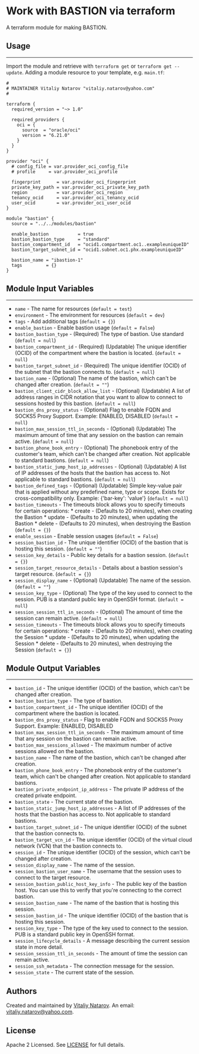 # Work with BASTION via terraform

A terraform module for making BASTION.


## Usage
----------------------
Import the module and retrieve with ```terraform get``` or ```terraform get --update```. Adding a module resource to your template, e.g. `main.tf`:

```
#
# MAINTAINER Vitaliy Natarov "vitaliy.natarov@yahoo.com"
#

terraform {
  required_version = "~> 1.0"

  required_providers {
    oci = {
      source  = "oracle/oci"
      version = "6.21.0"
    }
  }
}

provider "oci" {
  # config_file = var.provider_oci_config_file
  # profile     = var.provider_oci_profile

  fingerprint      = var.provider_oci_fingerprint
  private_key_path = var.provider_oci_private_key_path
  region           = var.provider_oci_region
  tenancy_ocid     = var.provider_oci_tenancy_ocid
  user_ocid        = var.provider_oci_user_ocid
}

module "bastion" {
  source = "../../modules/bastion"

  enable_bastion           = true
  bastion_bastion_type     = "standard"
  bastion_compartment_id   = "ocid1.compartment.oc1..exampleuniqueID"
  bastion_target_subnet_id = "ocid1.subnet.oc1.phx.exampleuniqueID"

  bastion_name = "ibastion-1"
  tags         = {}
}

```

## Module Input Variables
----------------------
- `name` - The name for resources (`default = test`)
- `environment` - The environment for resources (`default = dev`)
- `tags` - Add additional tags (`default = {}`)
- `enable_bastion` - Enable bastion usage (`default = False`)
- `bastion_bastion_type` - (Required) The type of bastion. Use standard (`default = null`)
- `bastion_compartment_id` - (Required) (Updatable) The unique identifier (OCID) of the compartment where the bastion is located. (`default = null`)
- `bastion_target_subnet_id` - (Required) The unique identifier (OCID) of the subnet that the bastion connects to. (`default = null`)
- `bastion_name` - (Optional) The name of the bastion, which can't be changed after creation. (`default = ""`)
- `bastion_client_cidr_block_allow_list` - (Optional) (Updatable) A list of address ranges in CIDR notation that you want to allow to connect to sessions hosted by this bastion. (`default = null`)
- `bastion_dns_proxy_status` - (Optional) Flag to enable FQDN and SOCKS5 Proxy Support. Example: ENABLED, DISABLED (`default = null`)
- `bastion_max_session_ttl_in_seconds` - (Optional) (Updatable) The maximum amount of time that any session on the bastion can remain active. (`default = null`)
- `bastion_phone_book_entry` - (Optional) The phonebook entry of the customer's team, which can't be changed after creation. Not applicable to standard bastions. (`default = null`)
- `bastion_static_jump_host_ip_addresses` - (Optional) (Updatable) A list of IP addresses of the hosts that the bastion has access to. Not applicable to standard bastions. (`default = null`)
- `bastion_defined_tags` - (Optional) (Updatable) Simple key-value pair that is applied without any predefined name, type or scope. Exists for cross-compatibility only. Example: {'bar-key': 'value'} (`default = null`)
- `bastion_timeouts` - The timeouts block allows you to specify timeouts for certain operations: * create - (Defaults to 20 minutes), when creating the Bastion * update - (Defaults to 20 minutes), when updating the Bastion * delete - (Defaults to 20 minutes), when destroying the Bastion (`default = {}`)
- `enable_session` - Enable session usages (`default = False`)
- `session_bastion_id` - The unique identifier (OCID) of the bastion that is hosting this session. (`default = ""`)
- `session_key_details` - Public key details for a bastion session. (`default = {}`)
- `session_target_resource_details` - Details about a bastion session's target resource. (`default = {}`)
- `session_display_name` - (Optional) (Updatable) The name of the session. (`default = ""`)
- `session_key_type` - (Optional) The type of the key used to connect to the session. PUB is a standard public key in OpenSSH format. (`default = null`)
- `session_session_ttl_in_seconds` - (Optional) The amount of time the session can remain active. (`default = null`)
- `session_timeouts` - The timeouts block allows you to specify timeouts for certain operations: * create - (Defaults to 20 minutes), when creating the Session * update - (Defaults to 20 minutes), when updating the Session * delete - (Defaults to 20 minutes), when destroying the Session (`default = {}`)

## Module Output Variables
----------------------
- `bastion_id` - The unique identifier (OCID) of the bastion, which can't be changed after creation.
- `bastion_bastion_type` - The type of bastion.
- `bastion_compartment_id` - The unique identifier (OCID) of the compartment where the bastion is located.
- `bastion_dns_proxy_status` - Flag to enable FQDN and SOCKS5 Proxy Support. Example: ENABLED, DISABLED
- `bastion_max_session_ttl_in_seconds` - The maximum amount of time that any session on the bastion can remain active.
- `bastion_max_sessions_allowed` - The maximum number of active sessions allowed on the bastion.
- `bastion_name` - The name of the bastion, which can't be changed after creation.
- `bastion_phone_book_entry` - The phonebook entry of the customer's team, which can't be changed after creation. Not applicable to standard bastions.
- `bastion_private_endpoint_ip_address` - The private IP address of the created private endpoint.
- `bastion_state` - The current state of the bastion.
- `bastion_static_jump_host_ip_addresses` - A list of IP addresses of the hosts that the bastion has access to. Not applicable to standard bastions.
- `bastion_target_subnet_id` - The unique identifier (OCID) of the subnet that the bastion connects to.
- `bastion_target_vcn_id` - The unique identifier (OCID) of the virtual cloud network (VCN) that the bastion connects to.
- `session_id` - The unique identifier (OCID) of the session, which can't be changed after creation.
- `session_display_name` - The name of the session.
- `session_bastion_user_name` - The username that the session uses to connect to the target resource.
- `session_bastion_public_host_key_info` - The public key of the bastion host. You can use this to verify that you're connecting to the correct bastion.
- `session_bastion_name` - The name of the bastion that is hosting this session.
- `session_bastion_id` - The unique identifier (OCID) of the bastion that is hosting this session.
- `session_key_type` - The type of the key used to connect to the session. PUB is a standard public key in OpenSSH format.
- `session_lifecycle_details` - A message describing the current session state in more detail.
- `session_session_ttl_in_seconds` - The amount of time the session can remain active.
- `session_ssh_metadata` - The connection message for the session.
- `session_state` - The current state of the session.


## Authors

Created and maintained by [Vitaliy Natarov](https://github.com/SebastianUA). An email: [vitaliy.natarov@yahoo.com](vitaliy.natarov@yahoo.com).

## License

Apache 2 Licensed. See [LICENSE](https://github.com/SebastianUA/terraform/blob/master/LICENSE) for full details.
